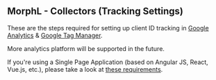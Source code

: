 ## MorphL - Collectors (Tracking Settings)

These are the steps required for setting up client ID tracking in [Google Analytics](https://github.com/Morphl-Project/MorphL-Tracking-Settings/tree/master/google-analytics) & [Google Tag Manager](https://github.com/Morphl-Project/MorphL-Tracking-Settings/tree/master/google-tag-manager).

More analytics platform will be supported in the future.

If you're using a Single Page Application (based on Angular JS, React, Vue.js, etc.), please take a look at [these requirements](SPAS.md).

